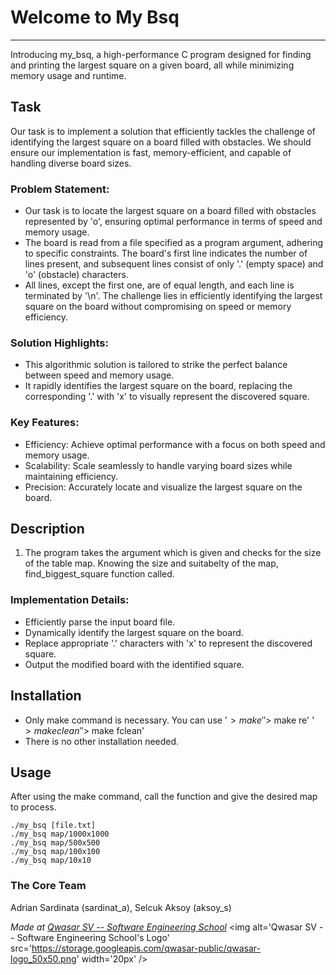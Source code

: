 # Welcome to My Bsq
***
Introducing my_bsq, a high-performance C program designed for finding and printing the largest square on a given board, all while minimizing memory usage and runtime. 

## Task
Our task is to implement a solution that efficiently tackles the challenge of identifying the largest square on a board filled with obstacles. 
We should ensure our implementation is fast, memory-efficient, and capable of handling diverse board sizes.

### Problem Statement:
* Our task is to locate the largest square on a board filled with obstacles represented by 'o', ensuring optimal performance in terms of speed and memory usage. 
* The board is read from a file specified as a program argument, adhering to specific constraints. The board's first line indicates the number of lines present, and subsequent lines consist of only '.' (empty space) and 'o' (obstacle) characters. 
* All lines, except the first one, are of equal length, and each line is terminated by '\n'. The challenge lies in efficiently identifying the largest square on the board without compromising on speed or memory efficiency.

### Solution Highlights:
* This algorithmic solution is tailored to strike the perfect balance between speed and memory usage. 
* It rapidly identifies the largest square on the board, replacing the corresponding '.' with 'x' to visually represent the discovered square.

### Key Features:
* Efficiency: Achieve optimal performance with a focus on both speed and memory usage.
* Scalability: Scale seamlessly to handle varying board sizes while maintaining efficiency.
* Precision: Accurately locate and visualize the largest square on the board.

## Description
1. The program takes the argument which is given and checks for the size of the table map. 
Knowing the size and suitabelty of the map, find_biggest_square function called.

### Implementation Details:
* Efficiently parse the input board file.
* Dynamically identify the largest square on the board.
* Replace appropriate '.' characters with 'x' to represent the discovered square.
* Output the modified board with the identified square.

## Installation
* Only make command is necessary. You can use '$> make' '$> make re' '$> make clean' '$> make fclean'
* There is no other installation needed.

## Usage
After using the make command, call the function and give the desired map to process.

```
./my_bsq [file.txt]
./my_bsq map/1000x1000
./my_bsq map/500x500
./my_bsq map/100x100
./my_bsq map/10x10  

```

### The Core Team
Adrian Sardinata (sardinat_a), Selcuk Aksoy (aksoy_s)

<span><i>Made at <a href='https://qwasar.io'>Qwasar SV -- Software Engineering School</a></i></span>
<span><img alt='Qwasar SV -- Software Engineering School's Logo' src='https://storage.googleapis.com/qwasar-public/qwasar-logo_50x50.png' width='20px' /></span>

